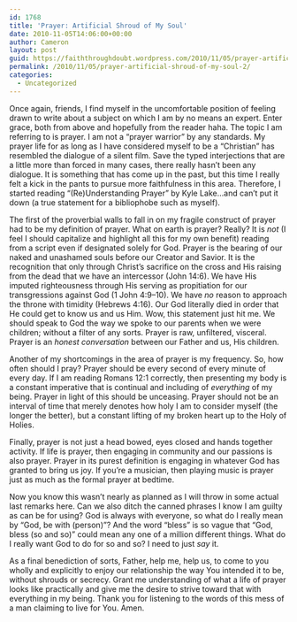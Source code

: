 ```yaml
---
id: 1768
title: 'Prayer: Artificial Shroud of My Soul'
date: 2010-11-05T14:06:00+00:00
author: Cameron
layout: post
guid: https://faiththroughdoubt.wordpress.com/2010/11/05/prayer-artificial-shroud-of-my-soul/
permalink: /2010/11/05/prayer-artificial-shroud-of-my-soul-2/
categories:
  - Uncategorized
---
```

Once again, friends, I find myself in the uncomfortable position of feeling drawn to write about a subject on which I am by no means an expert. Enter grace, both from above and hopefully from the reader haha. The topic I am referring to is prayer. I am not a “prayer warrior” by any standards. My prayer life for as long as I have considered myself to be a “Christian” has resembled the dialogue of a silent film. Save the typed interjections that are a little more than forced in many cases, there really hasn’t been any dialogue. It is something that has come up in the past, but this time I really felt a kick in the pants to pursue more faithfulness in this area. Therefore, I started reading “(Re)Understanding Prayer” by Kyle Lake…and can’t put it down (a true statement for a bibliophobe such as myself).

The first of the proverbial walls to fall in on my fragile construct of prayer had to be my definition of prayer. What on earth is prayer? Really? It is _not_ (I feel I should capitalize and highlight all this for my own benefit) reading from a script even if designated solely for God. Prayer is the bearing of our naked and unashamed souls before our Creator and Savior. It is the recognition that only through Christ’s sacrifice on the cross and His raising from the dead that we have an intercessor (John 14:6). We have His imputed righteousness through His serving as propitiation for our transgressions against God (1 John 4:9–10). We have _no_ reason to approach the throne with timidity (Hebrews 4:16). Our God literally died in order that He could get to know us and us Him. Wow, this statement just hit me. We should speak to God the way we spoke to our parents when we were children; without a filter of any sorts. Prayer is raw, unfiltered, visceral. Prayer is an _honest conversation_ between our Father and us, His children.

Another of my shortcomings in the area of prayer is my frequency. So, how often should I pray? Prayer should be every second of every minute of every day. If I am reading Romans 12:1 correctly, then presenting my body is a constant imperative that is continual and including of _everything_ of my being. Prayer in light of this should be unceasing. Prayer should not be an interval of time that merely denotes how holy I am to consider myself (the longer the better), but a constant lifting of my broken heart up to the Holy of Holies.

Finally, prayer is not just a head bowed, eyes closed and hands together activity. If life is prayer, then engaging in community and our passions is also prayer. Prayer in its purest definition is engaging in whatever God has granted to bring us joy. If you’re a musician, then playing music is prayer just as much as the formal prayer at bedtime.

Now you know this wasn’t nearly as planned as I will throw in some actual last remarks here. Can we also ditch the canned phrases I know I am guilty as can be for using? God is always with everyone, so what do I really mean by “God, be with (person)”? And the word “bless” is so vague that “God, bless (so and so)” could mean any one of a million different things. What do I really want God to do for so and so? I need to just _say_ it.

As a final benediction of sorts, Father, help me, help us, to come to you wholly and explicitly to enjoy our relationship the way You intended it to be, without shrouds or secrecy. Grant me understanding of what a life of prayer looks like practically and give me the desire to strive toward that with everything in my being. Thank you for listening to the words of this mess of a man claiming to live for You. Amen.